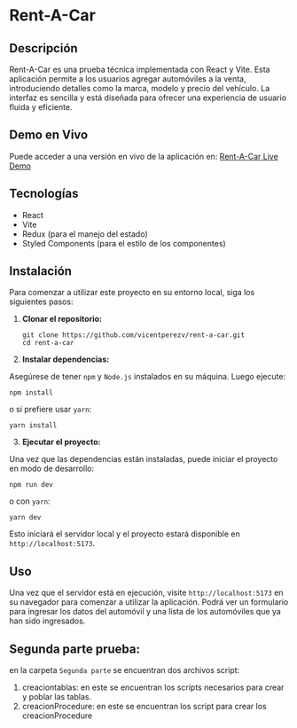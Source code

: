 # Rent-A-Car

## Descripción

Rent-A-Car es una prueba técnica implementada con React y Vite. Esta aplicación permite a los usuarios agregar automóviles a la venta, introduciendo detalles como la marca, modelo y precio del vehículo. La interfaz es sencilla y está diseñada para ofrecer una experiencia de usuario fluida y eficiente.
## Demo en Vivo

Puede acceder a una versión en vivo de la aplicación en: [Rent-A-Car Live Demo](https://effortless-gaufre-f29b48.netlify.app/)
## Tecnologías

- React
- Vite
- Redux (para el manejo del estado)
- Styled Components (para el estilo de los componentes)

## Instalación

Para comenzar a utilizar este proyecto en su entorno local, siga los siguientes pasos:

1. **Clonar el repositorio:**
   ```
   git clone https://github.com/vicentperezv/rent-a-car.git
   cd rent-a-car
   ```

2. **Instalar dependencias:**

Asegúrese de tener `npm` y `Node.js` instalados en su máquina. Luego ejecute:
   ```
  npm install
   ```
o si prefiere usar `yarn`:
```
yarn install
```


3. **Ejecutar el proyecto:**

Una vez que las dependencias están instaladas, puede iniciar el proyecto en modo de desarrollo:
```
npm run dev
```
o con `yarn`:
```
yarn dev
```
Esto iniciará el servidor local y el proyecto estará disponible en `http://localhost:5173`.
## Uso

Una vez que el servidor está en ejecución, visite `http://localhost:5173` en su navegador para comenzar a utilizar la aplicación. Podrá ver un formulario para ingresar los datos del automóvil y una lista de los automóviles que ya han sido ingresados.

## Segunda parte prueba:
en la carpeta `Segunda parte` se encuentran dos archivos script:
1. creaciontablas: en este se encuentran los scripts necesarios para crear y poblar las tablas.
2. creacionProcedure: en este se encuentran los script para crear los creacionProcedure

